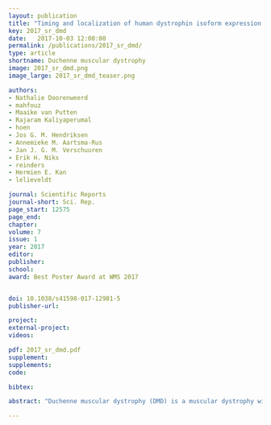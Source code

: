 ```yaml
---
layout: publication
title: "Timing and localization of human dystrophin isoform expression provide insights into the cognitive phenotype of Duchenne muscular dystrophy"
key: 2017_sr_dmd
date:   2017-10-03 12:00:00
permalink: /publications/2017_sr_dmd/
type: article
shortname: Duchenne muscular dystrophy
image: 2017_sr_dmd.png
image_large: 2017_sr_dmd_teaser.png

authors:
- Nathalie Doorenweerd
- mahfouz
- Maaike van Putten
- Rajaram Kaliyaperumal
- hoen
- Jos G. M. Hendriksen
- Annemieke M. Aartsma-Rus
- Jan J. G. M. Verschuuren
- Erik H. Niks
- reinders
- Hermien E. Kan
- lelieveldt

journal: Scientific Reports
journal-short: Sci. Rep.
page_start: 12575
page_end:
chapter:
volume: 7
issue: 1
year: 2017
editor:
publisher:
school:
award: Best Poster Award at WMS 2017


doi: 10.1038/s41598-017-12981-5
publisher-url:

project:
external-project:
videos:

pdf: 2017_sr_dmd.pdf
supplement:
supplements:
code:

bibtex:

abstract: "Duchenne muscular dystrophy (DMD) is a muscular dystrophy with high incidence of learning and behavioural problems and is associated with neurodevelopmental disorders. To gain more insights into the role of dystrophin in this cognitive phenotype, we performed a comprehensive analysis of the expression patterns of dystrophin isoforms across human brain development, using unique transcriptomic data from Allen Human Brain and BrainSpan atlases. Dystrophin isoforms show large changes in expression through life with pronounced differences between the foetal and adult human brain. The Dp140 isoform was expressed in the cerebral cortex only in foetal life stages, while in the cerebellum it was also expressed postnatally. The Purkinje isoform Dp427p was virtually absent. The expression of dystrophin isoforms was significantly associated with genes implicated in neurodevelopmental disorders, like autism spectrum disorders or attention-deficit hyper-activity disorders, which are known to be associated to DMD. We also identified relevant functional associations of the different isoforms, like an association with axon guidance or neuron differentiation during early development. Our results point to the crucial role of several dystrophin isoforms in the development and function of the human brain."

---
```

